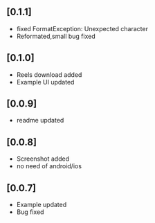## [0.1.1] 

* fixed FormatException: Unexpected character
* Reformated,small bug fixed

## [0.1.0] 

* Reels download added
* Example UI updated
 
## [0.0.9] 

* readme updated
 
## [0.0.8] 

* Screenshot added
* no need of android/ios

## [0.0.7] 

* Example updated
* Bug fixed
